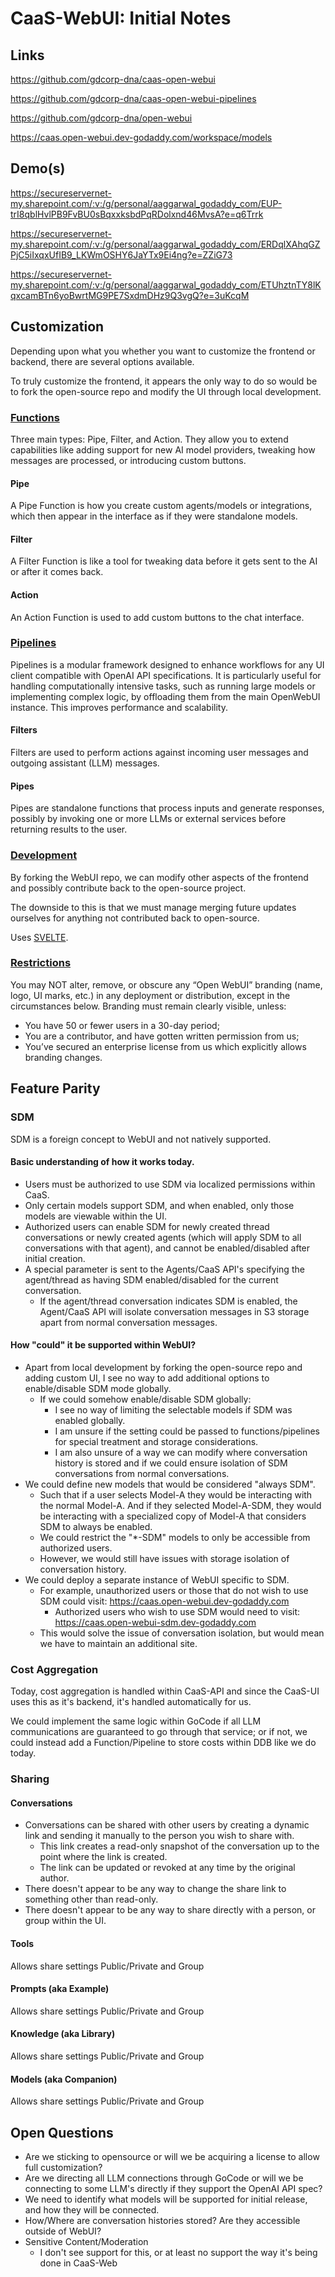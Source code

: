 # CaaS-WebUI: Initial Notes

## Links

https://github.com/gdcorp-dna/caas-open-webui

https://github.com/gdcorp-dna/caas-open-webui-pipelines

https://github.com/gdcorp-dna/open-webui

https://caas.open-webui.dev-godaddy.com/workspace/models

## Demo(s)

https://secureservernet-my.sharepoint.com/:v:/g/personal/aaggarwal_godaddy_com/EUP-trI8qblHvlPB9FvBU0sBqxxksbdPqRDolxnd46MvsA?e=q6Trrk

https://secureservernet-my.sharepoint.com/:v:/g/personal/aaggarwal_godaddy_com/ERDqlXAhqGZPjC5iIxqxUfIB9_LKWmOSHY6JaYTx9Ei4ng?e=ZZiG73

https://secureservernet-my.sharepoint.com/:v:/g/personal/aaggarwal_godaddy_com/ETUhztnTY8lKqxcamBTn6yoBwrtMG9PE7SxdmDHz9Q3vgQ?e=3uKcqM

## Customization

Depending upon what you whether you want to customize the frontend or backend, there are several options available.

To truly customize the frontend, it appears the only way to do so would be to fork the open-source repo and modify the UI through
local development.

### [Functions](https://docs.openwebui.com/features/plugin/functions/)

Three main types: Pipe, Filter, and Action. They allow you to extend capabilities like adding support for new AI model providers,
tweaking how messages are processed, or introducing custom buttons.

#### Pipe

A Pipe Function is how you create custom agents/models or integrations, which then appear in the interface as if they were
standalone models.

#### Filter

A Filter Function is like a tool for tweaking data before it gets sent to the AI or after it comes back.

#### Action

An Action Function is used to add custom buttons to the chat interface.

### [Pipelines](https://docs.openwebui.com/pipelines/)

Pipelines is a modular framework designed to enhance workflows for any UI client compatible with OpenAI API specifications. It is
particularly useful for handling computationally intensive tasks, such as running large models or implementing complex logic, by
offloading them from the main OpenWebUI instance. This improves performance and scalability.

#### Filters

Filters are used to perform actions against incoming user messages and outgoing assistant (LLM) messages.

#### Pipes

Pipes are standalone functions that process inputs and generate responses, possibly by invoking one or more LLMs or external
services before returning results to the user.

### [Development](https://docs.openwebui.com/getting-started/advanced-topics/development)

By forking the WebUI repo, we can modify other aspects of the frontend and possibly contribute back to the open-source project.

The downside to this is that we must manage merging future updates ourselves for anything not contributed back to open-source.

Uses [SVELTE](https://svelte.dev/).

### [Restrictions](https://docs.openwebui.com/license#open-webui-license-explained)

You may NOT alter, remove, or obscure any “Open WebUI” branding (name, logo, UI marks, etc.) in any deployment or distribution,
except in the circumstances below.
Branding must remain clearly visible, unless:

- You have 50 or fewer users in a 30-day period;
- You are a contributor, and have gotten written permission from us;
- You’ve secured an enterprise license from us which explicitly allows branding changes.

## Feature Parity

### SDM

SDM is a foreign concept to WebUI and not natively supported.

#### Basic understanding of how it works today.

- Users must be authorized to use SDM via localized permissions within CaaS.
- Only certain models support SDM, and when enabled, only those models are viewable within the UI.
- Authorized users can enable SDM for newly created thread conversations or newly created agents (which will apply SDM to all
  conversations with that agent), and cannot be enabled/disabled after initial creation.
- A special parameter is sent to the Agents/CaaS API's specifying the agent/thread as having SDM enabled/disabled for the current
  conversation.
  - If the agent/thread conversation indicates SDM is enabled, the Agent/CaaS API will isolate conversation messages in S3 storage
    apart from normal conversation messages.

#### How "could" it be supported within WebUI?

- Apart from local development by forking the open-source repo and adding custom UI, I see no way to add additional options to
  enable/disable SDM mode globally.
  - If we could somehow enable/disable SDM globally:
    - I see no way of limiting the selectable models if SDM was enabled globally.
    - I am unsure if the setting could be passed to functions/pipelines for special treatment and storage considerations.
    - I am also unsure of a way we can modify where conversation history is stored and if we could ensure isolation of SDM
      conversations from normal conversations.
- We could define new models that would be considered "always SDM".
  - Such that if a user selects Model-A they would be interacting with the normal Model-A. And if they selected Model-A-SDM, they
    would be interacting with a specialized copy of Model-A that considers SDM to always be enabled.
  - We could restrict the "*-SDM" models to only be accessible from authorized users.
  - However, we would still have issues with storage isolation of conversation history.
- We could deploy a separate instance of WebUI specific to SDM.
  - For example, unauthorized users or those that do not wish to use SDM could visit: https://caas.open-webui.dev-godaddy.com
    - Authorized users who wish to use SDM would need to visit: https://caas.open-webui-sdm.dev-godaddy.com
  - This would solve the issue of conversation isolation, but would mean we have to maintain an additional site.

### Cost Aggregation

Today, cost aggregation is handled within CaaS-API and since the CaaS-UI uses this as it's backend, it's handled automatically for
us.

We could implement the same logic within GoCode if all LLM communications are guaranteed to go through that service; or if not, we
could instead add a Function/Pipeline to store costs within DDB like we do today.

### Sharing

#### Conversations

- Conversations can be shared with other users by creating a dynamic link and sending it manually to the person you wish to share
  with.
  - This link creates a read-only snapshot of the conversation up to the point where the link is created.
  - The link can be updated or revoked at any time by the original author.
- There doesn't appear to be any way to change the share link to something other than read-only.
- There doesn't appear to be any way to share directly with a person, or group within the UI.

#### Tools

Allows share settings Public/Private and Group

#### Prompts (aka Example)

Allows share settings Public/Private and Group

#### Knowledge (aka Library)

Allows share settings Public/Private and Group

#### Models (aka Companion)

Allows share settings Public/Private and Group

## Open Questions

- Are we sticking to opensource or will we be acquiring a license to allow full customization?
- Are we directing all LLM connections through GoCode or will we be connecting to some LLM's directly if they support the OpenAI
  API spec?
- We need to identify what models will be supported for initial release, and how they will be connected.
- How/Where are conversation histories stored? Are they accessible outside of WebUI?
- Sensitive Content/Moderation
  - I don't see support for this, or at least no support the way it's being done in CaaS-Web




































